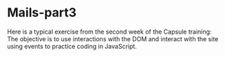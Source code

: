 # Mails-part3
Here is a typical exercise from the second week of the Capsule training:
The objective is to use interactions with the DOM and interact with the site using events to practice coding in JavaScript.
